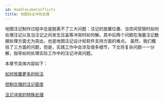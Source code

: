 ```yaml
---
id: HaddleLabeConflicts
title: 地图标注冲突处理
---
```

地图注记制作过程中总是脱离不了三大问题：注记的放置位置、当空间受限时如何处理注记以及当注记之间发生压盖等冲突时如何解。其中后两个问题在海量注记数据处理方面尤为突出，也是地图注记设计和软件支持方面的难点。
虽然，我们概括了三方面的问题，但是，实践工作中会涉及很多细节，下文将复杂问题一一分解，指导如何处理实际工作中的注记冲突问题。

本章节具体内容如下：

 [如何放置更多的标注](MoreLabel)

 [控制合理的注记密度](LabeDensity)

 [注记冲突的特殊处理](LabeConflicts)
